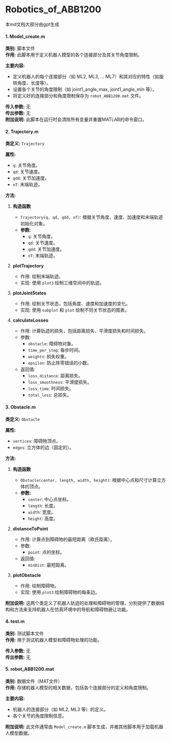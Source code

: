 # Robotics_of_ABB1200

本md文档大部分由gpt生成

#### 1. Model_create.m

**类别:** 脚本文件  
**作用:** 此脚本用于定义机器人模型的各个连接部分及其关节角度限制。

**主要内容:**

* 定义机器人的每个连接部分（如 ML2, ML3, ... ML7）和其对应的特性（如旋转角度、长度等）。
* 设置各个关节的角度限制（如 joint1_angle_max, joint1_angle_min 等）。
* 将定义好的连接部分和角度限制保存为 `robot_ABB1200.mat` 文件。

**传入参数:** 无  
**传出参数:** 无  
**附加说明:** 此脚本在运行时会清除所有变量并重置MATLAB的命令窗口。

#### 2. Trajectory.m

**类定义:** `Trajectory`

**属性:**
- `q`: 关节角度。
- `qd`: 关节速度。
- `qdd`: 关节加速度。
- `nT`: 末端轨迹。

**方法:**
1. **构造函数**
   - `Trajectory(q, qd, qdd, nT)`: 根据关节角度、速度、加速度和末端轨迹初始化对象。
   - **参数:**
     - `q`: 关节角度。
     - `qd`: 关节速度。
     - `qdd`: 关节加速度。
     - `nT`: 末端轨迹。

2. **plotTrajectory**
   - 作用: 绘制末端轨迹。
   - 实现: 使用 `plot3` 绘制三维空间中的轨迹。

3. **plotJointStates**
   - 作用: 绘制关节状态，包括角度、速度和加速度的变化。
   - 实现: 使用 `subplot` 和 `plot` 绘制不同关节状态的图表。

4. **calculateLosses**
   - 作用: 计算轨迹的损失，包括距离损失、平滑度损失和时间损失。
   - 参数: 
     - `obstacle`: 障碍物对象。
     - `time_per_step`: 每步时间。
     - `weights`: 损失权重。
     - `epsilon`: 防止除零错误的小数。
   - 返回值: 
     - `loss_distance`: 距离损失。
     - `loss_smoothness`: 平滑度损失。
     - `loss_time`: 时间损失。
     - `total_loss`: 总损失。

#### 3. Obstacle.m

**类定义:** `Obstacle`

**属性:**
- `vertices`: 障碍物顶点。
- `edges`: 立方体的边（固定的）。

**方法:**
1. **构造函数**
   - `Obstacle(center, length, width, height)`: 根据中心点和尺寸计算立方体的顶点。
   - **参数:**
     - `center`: 中心点坐标。
     - `length`: 长度。
     - `width`: 宽度。
     - `height`: 高度。

2. **distanceToPoint**
   - 作用: 计算点到障碍物的最短距离（欧氏距离）。
   - 参数: 
     - `point`: 点的坐标。
   - 返回值: 
     - `minDist`: 最短距离。

3. **plotObstacle**
   - 作用: 绘制障碍物。
   - 实现: 使用 `plot3` 绘制障碍物的每条边。

**附加说明:** 这两个类定义了机器人轨迹的处理和障碍物的管理，分别提供了数据结构和方法来支持机器人在仿真环境中的导航和障碍物避让功能。

#### 4. test.m

**类别:** 测试脚本文件  
**作用:** 用于测试机器人模型和障碍物处理的功能。

**传入参数:** 无  
**传出参数:** 无  

#### 5. robot_ABB1200.mat

**类别:** 数据文件（MAT文件）  
**作用:** 存储机器人模型的相关数据，包括各个连接部分的定义和角度限制。

**主要内容:**

* 机器人的连接部分（如 ML2, ML3 等）的定义。
* 各个关节的角度限制信息。

**附加说明:** 此文件通常由 `Model_create.m` 脚本生成，并被其他脚本用于加载机器人模型数据。 